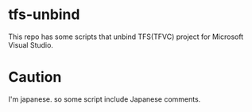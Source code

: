 # tfs-unbind
This repo has some scripts that unbind TFS(TFVC) project for Microsoft Visual Studio.

# Caution

I'm japanese. so some script include Japanese comments.
